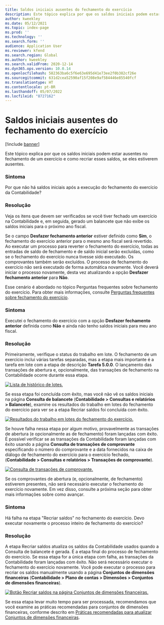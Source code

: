 ```yaml
---
title: Saldos iniciais ausentes do fechamento do exercício
description: Este tópico explica por que os saldos iniciais podem estar ausentes no fechamento de um exercício e como recriar esses saldos, se eles estiverem ausentes.
author: kweekley
ms.date: 05/12/2021
ms.topic: index-page
ms.prod: ''
ms.technology: ''
ms.search.form: ''
audience: Application User
ms.reviewer: kfend
ms.search.region: Global
ms.author: kweekley
ms.search.validFrom: 2020-12-14
ms.dyn365.ops.version: 10.0.14
ms.openlocfilehash: 582363ba6c5f6e63e695d41e73ee2f0b382cf26e
ms.sourcegitcommit: 631d2cea52590af15f208e9af584446e85540fcf
ms.translationtype: HT
ms.contentlocale: pt-BR
ms.lasthandoff: 05/07/2022
ms.locfileid: "8727162"
---
```

# <a name="year-end-close-missing-opening-balances"></a>Saldos iniciais ausentes do fechamento do exercício

[!include [banner](../includes/banner.md)]

Este tópico explica por que os saldos iniciais podem estar ausentes no fechamento de um exercício e como recriar esses saldos, se eles estiverem ausentes.

### <a name="symptom"></a>Sintoma

Por que não há saldos iniciais após a execução do fechamento do exercício da Contabilidade? 

### <a name="resolution"></a>Resolução

Veja os itens que devem ser verificados se você tiver fechado um exercício na Contabilidade e, em seguida, gerado um balancete que não exibe os saldos iniciais para o próximo ano fiscal.

Se o campo **Desfazer fechamento anterior** estiver definido como **Sim**, o fechamento do exercício anterior para o mesmo ano fiscal será revertido. Ao executar um processo para reverter o fechamento do exercício, todas as entradas de saldo de fechamento e de saldo inicial serão excluídas, como se o fechamento do exercício nunca tivesse sido executado. Os comprovantes também serão excluídos. O processo de fechamento do exercício não será executado de forma automática novamente. Você deverá iniciar o processo novamente, desta vez atualizando a opção **Desfazer fechamento anterior** para **Não**.

Esse cenário é abordado no tópico Perguntas frequentes sobre fechamento do exercício. Para obter mais informações, consulte [Perguntas frequentes sobre fechamento do exercício](faq-year-end-activities.md).

### <a name="symptom"></a>Sintoma

Executei o fechamento do exercício com a opção **Desfazer fechamento anterior** definida como **Não** e ainda não tenho saldos iniciais para meu ano fiscal.

### <a name="resolution"></a>Resolução

Primeiramente, verifique o status do trabalho em lote. O fechamento de um exercício inclui várias tarefas separadas, mas a etapa mais importante é a tarefa em lote com a etapa de descrição **Tarefa 5.0.0**. O lançamento das transações de abertura e, opcionalmente, das transações de fechamento na Contabilidade ocorre durante essa etapa. 

[![Lista de histórico de lotes.](./media/yec-mssng-open-blnces-01.png)](./media/yec-mssng-open-blnces-01.png)

Se essa etapa foi concluída com êxito, mas você não vê os saldos iniciais na página **Consulta de balancete** (**Contabilidade > Consultas e relatórios > Balancete**), examine os resultados do trabalho em lotes do fechamento do exercício para ver se a etapa Recriar saldos foi concluída com êxito.

[![Resultados do trabalho em lotes do fechamento do exercício.](./media/yec-mssng-open-blnces-02.png)](./media/yec-mssng-open-blnces-02.png)

Se houve falha nessa etapa por algum motivo, provavelmente as transações de abertura (e opcionalmente as de fechamento) foram lançadas com êxito. É possível verificar se as transações da Contabilidade foram lançadas com êxito usando a página **Consulta de transações de comprovante** especificando o número do comprovante e a data fornecidos na caixa de diálogo de fechamento do exercício para o exercício fechado, (**Contabilidade > Consultas e relatórios > Transações de comprovante**).

[![Consulta de transações de comprovante.](./media/yec-mssng-open-blnces-03.png)](./media/yec-mssng-open-blnces-03.png)

Se os comprovantes de abertura (e, opcionalmente, de fechamento) estiverem presentes, não será necessário executar o fechamento do exercício novamente. Em vez disso, consulte a próxima seção para obter mais informações sobre como avançar.

### <a name="symptom"></a>Sintoma

Há falha na etapa "Recriar saldos" no fechamento do exercício. Devo executar novamente o processo inteiro de fechamento do exercício?

### <a name="resolution"></a>Resolução

A etapa Recriar saldos atualiza os saldos da Contabilidade usados quando a Consulta de balancete é gerada.  É a etapa final do processo de fechamento do exercício.  Se essa etapa for a única etapa com falha, as transações da Contabilidade foram lançadas com êxito.  Não será necessário executar o fechamento do exercício novamente. Você pode executar o processo para recriar os saldos manualmente usando a página **Conjuntos de dimensões financeiras** (**Contabilidade > Plano de contas > Dimensões > Conjuntos de dimensões financeiras**).

[![Botão Recriar saldos na página Conjuntos de dimensões financeiras.](./media/yec-mssng-open-blnces-04.png)](./media/yec-mssng-open-blnces-04.png)

Se essa etapa levar muito tempo para ser processada, recomendamos que você examine as práticas recomendadas para conjuntos de dimensões financeiras, conforme descrito em [Práticas recomendadas para atualizar Conjuntos de dimensões financeiras](https://community.dynamics.com/365/financeandoperations/b/dynamics-365-finance-blog/posts/best-practices-for-updating-financial-dimension-set-dimension-sets). 

